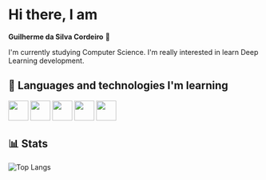 # Hi there, I am  
**Guilherme da Silva Cordeiro** 👋

I'm currently studying Computer Science. I'm really interested in learn Deep Learning development.

## 🚀 Languages and technologies I'm learning
<p>
 <img src="https://cdn.jsdelivr.net/gh/devicons/devicon/icons/html5/html5-original.svg" width="40"/>
  <img src="https://cdn.jsdelivr.net/gh/devicons/devicon/icons/css3/css3-original.svg" width="40"/>
  <img src="https://cdn.jsdelivr.net/gh/devicons/devicon/icons/javascript/javascript-original.svg" width="40"/>
  <img src="https://cdn.jsdelivr.net/gh/devicons/devicon/icons/python/python-original.svg" width="40"/>
  <img src="https://cdn.jsdelivr.net/gh/devicons/devicon/icons/java/java-original.svg" width="40"/>
</p>

## 📊 Stats
![Top Langs](https://github-readme-stats.vercel.app/api/top-langs/?username=SeuUsuario&layout=compact&theme=tokyonight)
